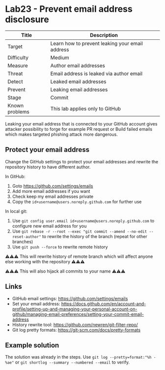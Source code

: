 # Lab23 - Prevent email address disclosure

| Title          | Description                                     |
| -------------- | ----------------------------------------------- |
| Target         | Learn how to prevent leaking your email address |
| Difficulty     | Medium                                          |
| Measure        | Author email addresses                          |
| Threat         | Email address is leaked via author email        |
| Detect         | Leaked email addresses                          |
| Prevent        | Leaking email addresses                         |
| Stage          | Commit                                          |
| Known problems | This lab applies only to GitHub                 |

Leaking your email address that is connected to your GitHub account gives attacker possibility to forge for example PR request or Build failed emails which makes targeted phishing attack more dangerous.

## Protect your email address

Change the GitHub settings to protect your email addresses and rewrite the repository history to have different author.

In GitHub:

1. Goto <https://github.com/settings/emails>
1. Add more email addresses if you want
1. Check keep my email addresses private
1. Copy the `id+username@users.noreply.github.com` for further use

In local git:

1. Use `git config user.email id+username@users.noreply.github.com` to configure new email address for you
1. Use `git rebase -r --root --exec "git commit --amend --no-edit --reset-author"` to rewrite the history of the branch (repeat for other branches)
1. Use `git push --force` to rewrite remote history

⚠⚠⚠ This will rewrite history of remote branch which will affect anyone else working with the repository ⚠⚠⚠

⚠⚠⚠ This will also hijack all commits to your name ⚠⚠⚠

## Links

- GitHub email settings: <https://github.com/settings/emails>
- Set your email address: <https://docs.github.com/en/account-and-profile/setting-up-and-managing-your-personal-account-on-github/managing-email-preferences/setting-your-commit-email-address>
- History rewrite tool: <https://github.com/newren/git-filter-repo/>
- Git log pretty formats: <https://git-scm.com/docs/pretty-formats>

## Example solution

The solution was already in the steps. Use `git log --pretty=format:"%h - %ae"` or `git shortlog --summary --numbered --email` to verify.
